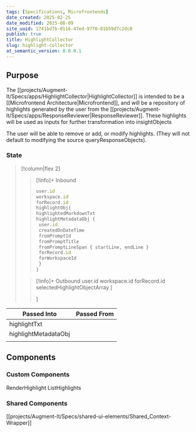 ```yaml
---
tags: [Specifications, Microfrontends]
date_created: 2025-02-25
date_modified: 2025-08-09
site_uuid: 1741bd7b-0116-47ed-97f0-01b59d7c2dc0
publish: true
title: HighlightCollector
slug: highlight-collector
at_semantic_version: 0.0.0.1
---
```

## Purpose
The [[projects/Augment-It/Specs/apps/HighlightCollector|HighlightCollector]] is intended to be a [[Microfrontend Architecture|Microfrontend]], and  will be a repository of highlights generated by the user from the [[projects/Augment-It/Specs/apps/ResponseReviewer|ResponseReviewer]]. These highlights will be used as inputs for further transformation into insightObjects

The user will be able to remove or add, or modify highlights. (They will not default to modifying the source queryResponseObjects).

### State

> [!column|flex 2]
>> [!info]+ Inbound 
>> ```js
>> user.id
>> workspace.id
>> forRecord.id
>> highlightObj{
>> highlightedMarkdownTxt
>> highlightMetadataObj {
>> 	user.id
>> 	createdOnDateTime
>> 	fromPromptId
>> 	fromPromptTitle
>> 	fromPromptLineSpan { startLine, endLine }
>> 	forRecord.id
>> 	forWorkspaceId
>> 	}
>> } 
>> ```
>
>> [!info]+ Outbound
>> user.id
>> workspace.id
>> forRecord.id
>>selectedHighlightObjectArray [
>>
>>]

| Passed Into          | Passed From |
| -------------------- | ----------- |
| highlightTxt         |             |
| highlightMetadataObj |             |
|                      |             |

## Components

### Custom Components
RenderHighlight
ListHighlights

### Shared Components
[[projects/Augment-It/Specs/shared-ui-elements/Shared_Context-Wrapper]]